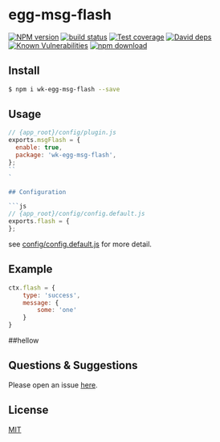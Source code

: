 # egg-msg-flash

[![NPM version][npm-image]][npm-url]
[![build status][travis-image]][travis-url]
[![Test coverage][codecov-image]][codecov-url]
[![David deps][david-image]][david-url]
[![Known Vulnerabilities][snyk-image]][snyk-url]
[![npm download][download-image]][download-url]

[npm-image]: https://img.shields.io/npm/v/egg-msg-flash.svg?style=flat-square
[npm-url]: https://npmjs.org/package/egg-msg-flash
[travis-image]: https://img.shields.io/travis/eggjs/egg-msg-flash.svg?style=flat-square
[travis-url]: https://travis-ci.org/eggjs/egg-msg-flash
[codecov-image]: https://img.shields.io/codecov/c/github/eggjs/egg-msg-flash.svg?style=flat-square
[codecov-url]: https://codecov.io/github/eggjs/egg-msg-flash?branch=master
[david-image]: https://img.shields.io/david/eggjs/egg-msg-flash.svg?style=flat-square
[david-url]: https://david-dm.org/eggjs/egg-msg-flash
[snyk-image]: https://snyk.io/test/npm/egg-msg-flash/badge.svg?style=flat-square
[snyk-url]: https://snyk.io/test/npm/egg-msg-flash
[download-image]: https://img.shields.io/npm/dm/egg-msg-flash.svg?style=flat-square
[download-url]: https://npmjs.org/package/egg-msg-flash

<!--
Description here.
-->

## Install

```bash
$ npm i wk-egg-msg-flash --save
```

## Usage

```js
// {app_root}/config/plugin.js
exports.msgFlash = {
  enable: true,
  package: 'wk-egg-msg-flash',
};
``
`

## Configuration

```js
// {app_root}/config/config.default.js
exports.flash = {
};
```

see [config/config.default.js](config/config.default.js) for more detail.

## Example

<!-- example here -->
```js
ctx.flash = {
    type: 'success',
    message: {
        some: 'one'
    }
}
```
##hellow

## Questions & Suggestions

Please open an issue [here](https://github.com/eggjs/egg/issues).

## License

[MIT](LICENSE)
